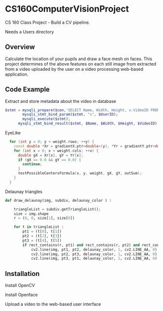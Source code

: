 # CS160ComputerVisionProject

CS 160 Class Project - Build a CV pipeline.

Needs a Users directory

## Overview

Calculate the location of your pupils and draw a face mesh on faces. This project determines of the above features on each still image from extracted from a video uploaded by the user on a video processing web-based application.

## Code Example

Extract and store metadata about the video in database
```php
$stmt = mysqli_prepare($con,'SELECT Name, Width, Height, v.VideoID FROM UserVideo u JOIN Video v ON u.VideoID = v.VideoID WHERE UserID = ?');
        mysqli_stmt_bind_param($stmt, "s", $UserID);
        mysqli_execute($stmt);
      mysqli_stmt_bind_result($stmt, $Name, $Width, $Height, $VideoID);
```

EyeLike
```c++
  for (int y = 0; y < weight.rows; ++y) {
    const double *Xr = gradientX.ptr<double>(y), *Yr = gradientY.ptr<double>(y);
    for (int x = 0; x < weight.cols; ++x) {
      double gX = Xr[x], gY = Yr[x];
      if (gX == 0.0 && gY == 0.0) {
        continue;
      }
      testPossibleCentersFormula(x, y, weight, gX, gY, outSum);
    }
  }
```

Delaunay triangles
```python
def draw_delaunay(img, subdiv, delaunay_color ) :

    triangleList = subdiv.getTriangleList();
    size = img.shape
    r = (0, 0, size[1], size[0])

    for t in triangleList :
        pt1 = (t[0], t[1])
        pt2 = (t[2], t[3])
        pt3 = (t[4], t[5])
        if rect_contains(r, pt1) and rect_contains(r, pt2) and rect_contains(r, pt3) :
            cv2.line(img, pt1, pt2, delaunay_color, 1, cv2.LINE_AA, 0)
            cv2.line(img, pt2, pt3, delaunay_color, 1, cv2.LINE_AA, 0)
            cv2.line(img, pt3, pt1, delaunay_color, 1, cv2.LINE_AA, 0)
```

## Installation

Install OpenCV

Install Openface

Upload a video to the web-based user interface


